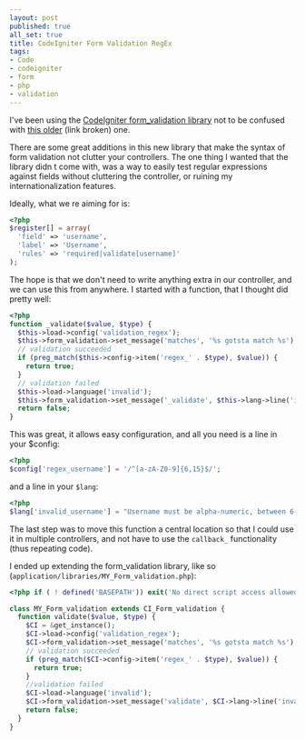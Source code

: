 ```yaml
---
layout: post
published: true
all_set: true
title: CodeIgniter Form Validation RegEx
tags:
- Code
- codeigniter
- form
- php
- validation
---
```


I've been using the
[CodeIgniter form_validation library](http://codeigniter.com/user_guide/libraries/form_validation.html)
not to be confused with
[this older](http://codeigniter.com/user_guide/libraries/validation.html) (link broken) one.

There are some great additions in this new library that make the syntax of form
validation not clutter your controllers. The one thing I wanted that the library
didn t come with, was a way to easily test regular expressions against fields
without cluttering the controller, or ruining my internationalization features.

Ideally, what we re aiming for is:

``` php
<?php
$register[] = array(
  'field' => 'username',
  'label' => 'Username',
  'rules' => 'required|validate[username]'
);
```

The hope is that we don't need to write anything extra in our controller, and we
can use this from anywhere. I started with a function, that I thought did pretty
well:

``` php
<?php
function _validate($value, $type) {
  $this->load->config('validation_regex');
  $this->form_validation->set_message('matches', '%s gotsta match %s');
  // validation succeeded
  if (preg_match($this->config->item('regex_' . $type), $value)) {
    return true;
  }
  // validation failed
  $this->load->language('invalid');
  $this->form_validation->set_message('_validate', $this->lang->line('invalid_' . $type));
  return false;
}
```

This was great, it allows easy configuration, and all you need is a line in your $config:

``` php
<?php
$config['regex_username'] = '/^[a-zA-Z0-9]{6,15}$/';
```

and a line in your `$lang`:

``` php
<?php
$lang['invalid_username'] = "Username must be alpha-numeric, between 6-15 characters";
```

The last step was to move this function a central location so that I could use
it in multiple controllers, and not have to use the `callback_`
functionality (thus repeating code).

I ended up extending the form\_validation library, like so (`application/libraries/MY_Form_validation.php`):

``` php
<?php if ( ! defined('BASEPATH')) exit('No direct script access allowed');

class MY_Form_validation extends CI_Form_validation {
  function validate($value, $type) {
    $CI = &get_instance();
    $CI->load->config('validation_regex');
    $CI->form_validation->set_message('matches', '%s gotsta match %s');
    // validation succeeded
    if (preg_match($CI->config->item('regex_' . $type), $value)) {
      return true;
    }
    //validation failed
    $CI->load->language('invalid');
    $CI->form_validation->set_message('validate', $CI->lang->line('invalid_' . $type));
    return false;
  }
}
```
